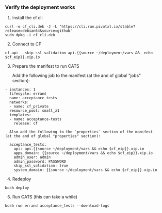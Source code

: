 ### Verify the deployment works

1. Install the cf cli
```
curl -o cf_cli.deb -J -L 'https://cli.run.pivotal.io/stable?release=debian64&source=github'
sudo dpkg -i cf_cli.deb
```

2.  Connect to CF
```
cf api --skip-ssl-validation api.{{source ~/deployment/vars &&  echo $cf_eip}}.xip.io
```

3. Prepare the manifest to run CATS

    Add the following job to the manifest (at the and of global "jobs" section):
```
- instances: 1
  lifecycle: errand
  name: acceptance_tests
  networks:
  - name: cf_private
  resource_pool: small_z1
  templates:
  - name: acceptance-tests
    release: cf
```
      Also add the following to the `properties` section of the manifest (at the and of global "properties" section):
```
  acceptance_tests:
    api: api.{{source ~/deployment/vars && echo $cf_eip}}.xip.io
    apps_domain: {{source ~/deployment/vars && echo $cf_eip}}.xip.io
    admin_user: admin
    admin_password: PASSWORD
    skip_ssl_validation: true
    system_domain: {{source ~/deployment/vars && echo $cf_eip}}.xip.io
```

4. Redeploy
```
bosh deploy
```

5. Run CATS (this can take a while)
```
bosh run errand acceptance_tests --download-logs
```
